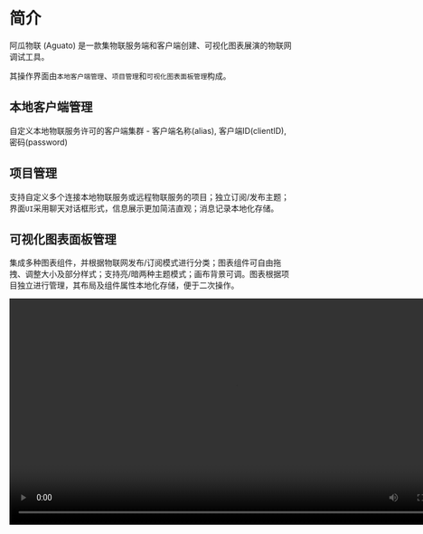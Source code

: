# 简介

<span style="color: var(--secondary-color)">阿瓜物联 (Aguato)</span> 是一款集物联服务端和客户端创建、可视化图表展演的物联网调试工具。

其操作界面由`本地客户端管理`、`项目管理`和`可视化图表面板管理`构成。

## 本地客户端管理

自定义本地物联服务许可的客户端集群 - 客户端名称(alias), 客户端ID(clientID), 密码(password)

## 项目管理

支持自定义多个连接本地物联服务或远程物联服务的项目；独立订阅/发布主题；界面`UI`采用聊天对话框形式，信息展示更加简洁直观；消息记录本地化存储。

## 可视化图表面板管理

集成多种图表组件，并根据物联网发布/订阅模式进行分类；图表组件可自由拖拽、调整大小及部分样式；支持亮/暗两种主题模式；画布背景可调。图表根据项目独立进行管理，其布局及组件属性本地化存储，便于二次操作。

<video src="/images/20250701_211242.mp4" controls width="800"></video>
